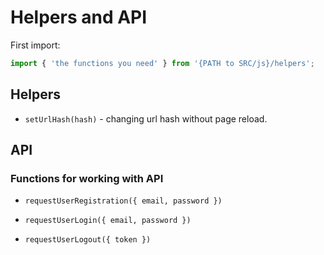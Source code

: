 # Helpers and API

First import:

```js
import { 'the functions you need' } from '{PATH to SRC/js}/helpers';
```

## Helpers

- `setUrlHash(hash)` - changing url hash without page reload.

## API

### Functions for working with API

- `requestUserRegistration({ email, password })`

- `requestUserLogin({ email, password })`

- `requestUserLogout({ token })`
